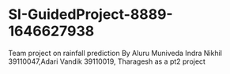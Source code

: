 # SI-GuidedProject-8889-1646627938
Team project on rainfall prediction By Aluru Muniveda Indra Nikhil 39110047,Adari Vandik 39110019, Tharagesh as a pt2 project 
